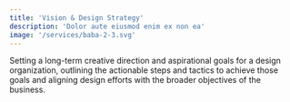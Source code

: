 ```yaml
---
title: 'Vision & Design Strategy'
description: 'Dolor aute eiusmod enim ex non ea'
image: '/services/baba-2-3.svg'
---
```


Setting a long-term creative direction and aspirational goals for a design organization, outlining the actionable steps and tactics to achieve those goals and aligning design efforts with the broader objectives of the business.